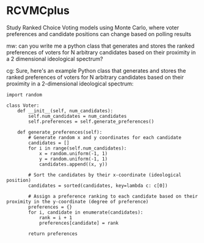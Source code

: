 # RCVMCplus
Study Ranked Choice Voting models using Monte Carlo, where voter preferences and candidate positions can change based on polling results

mw: can you write me a python class that generates and stores the ranked preferences of voters for N arbitrary candidates based on their proximity in a 2 dimensional ideological spectrum?

cg: Sure, here's an example Python class that generates and stores the ranked preferences of voters for N arbitrary candidates based on their proximity in a 2-dimensional ideological spectrum:

```
import random

class Voter:
    def __init__(self, num_candidates):
        self.num_candidates = num_candidates
        self.preferences = self.generate_preferences()

    def generate_preferences(self):
        # Generate random x and y coordinates for each candidate
        candidates = []
        for i in range(self.num_candidates):
            x = random.uniform(-1, 1)
            y = random.uniform(-1, 1)
            candidates.append((x, y))

        # Sort the candidates by their x-coordinate (ideological position)
        candidates = sorted(candidates, key=lambda c: c[0])

        # Assign a preference ranking to each candidate based on their proximity in the y-coordinate (degree of preference)
        preferences = {}
        for i, candidate in enumerate(candidates):
            rank = i + 1
            preferences[candidate] = rank

        return preferences
```

